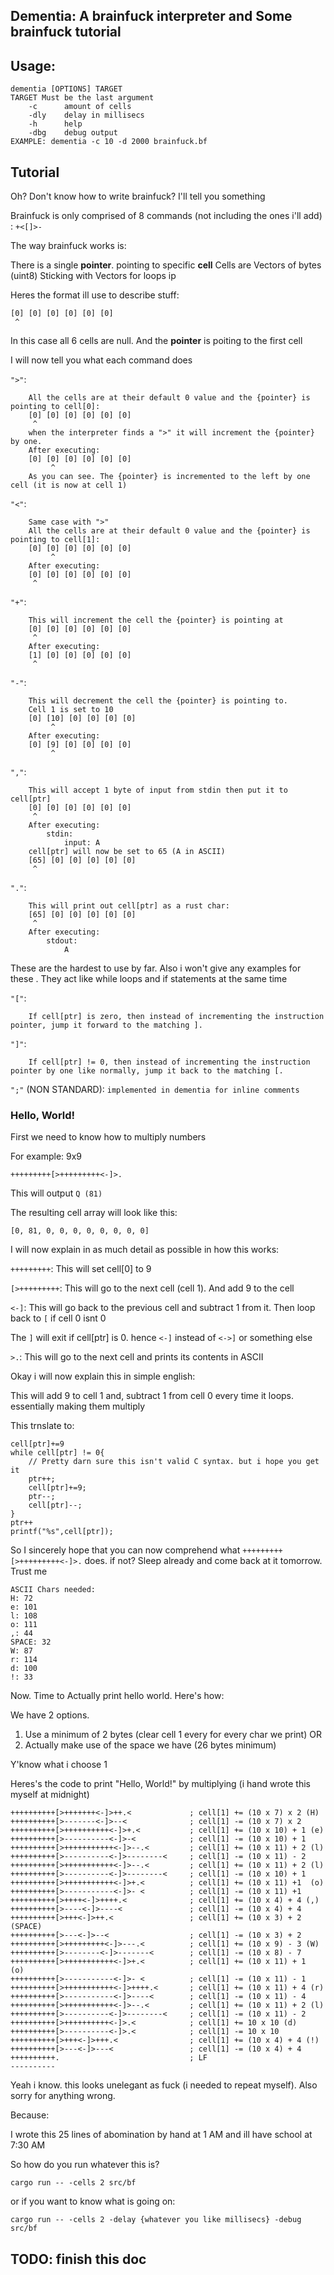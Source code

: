 ## Dementia: A brainfuck interpreter and Some brainfuck tutorial


## Usage:
```
dementia [OPTIONS] TARGET
TARGET Must be the last argument
    -c      amount of cells
    -dly    delay in millisecs
    -h      help
    -dbg    debug output
EXAMPLE: dementia -c 10 -d 2000 brainfuck.bf
```

## Tutorial

Oh? Don't know how to write brainfuck? I'll tell you something

Brainfuck is only comprised of 8 commands (not including the ones i'll add)
: `+<[]>-`

The way brainfuck works is:

There is a single **pointer**. pointing to specific **cell**
Cells are Vectors of bytes (uint8)
Sticking with Vectors for loops ip

Heres the format ill use to describe stuff:

```
[0] [0] [0] [0] [0] [0]
 ^
```

In this case all 6 cells are null. And the **pointer** is poiting to the first cell

I will now tell you what each command does

`">"`:
```
    All the cells are at their default 0 value and the {pointer} is pointing to cell[0]:
    [0] [0] [0] [0] [0] [0]
     ^
    when the interpreter finds a ">" it will increment the {pointer} by one.
    After executing:
    [0] [0] [0] [0] [0] [0]
         ^
    As you can see. The {pointer} is incremented to the left by one cell (it is now at cell 1)
```
`"<"`:
```
    Same case with ">"
    All the cells are at their default 0 value and the {pointer} is pointing to cell[1]:
    [0] [0] [0] [0] [0] [0]
         ^
    After executing:
    [0] [0] [0] [0] [0] [0]
     ^
```
`"+"`:
```
    This will increment the cell the {pointer} is pointing at
    [0] [0] [0] [0] [0] [0]
     ^
    After executing:
    [1] [0] [0] [0] [0] [0]
     ^
```

`"-"`:
```
    This will decrement the cell the {pointer} is pointing to.
    Cell 1 is set to 10
    [0] [10] [0] [0] [0] [0]
         ^
    After executing:
    [0] [9] [0] [0] [0] [0]
         ^
```
`","`:
```
    This will accept 1 byte of input from stdin then put it to cell[ptr]
    [0] [0] [0] [0] [0] [0]
     ^
    After executing:
        stdin:
            input: A
    cell[ptr] will now be set to 65 (A in ASCII)
    [65] [0] [0] [0] [0] [0]
     ^
```
`"."`:
```
    This will print out cell[ptr] as a rust char:
    [65] [0] [0] [0] [0] [0]
     ^
    After executing:
        stdout:
            A
```

These are the hardest to use by far. Also i won't give any examples for these . They act like while loops and if statements at the same time

`"["`:
```
    If cell[ptr] is zero, then instead of incrementing the instruction pointer, jump it forward to the matching ].
```

`"]"`:
```
    If cell[ptr] != 0, then instead of incrementing the instruction pointer by one like normally, jump it back to the matching [.
```
`";"` (NON STANDARD):
    `implemented in dementia for inline comments`

### Hello, World! 


First we need to know how to multiply numbers

For example: 9x9

`+++++++++[>+++++++++<-]>.`

This will output `Q (81)`

The resulting cell array will look like this:

`[0, 81, 0, 0, 0, 0, 0, 0, 0, 0]`

I will now explain in as much detail as possible in how this works:

`+++++++++`: This will set cell[0] to 9

`[>+++++++++`: This will go to the next cell (cell 1). And add 9 to the cell

`<-]`: This will go back to the previous cell and subtract 1 from it. Then loop back to `[` if cell 0 isnt 0

The `]` will exit if cell[ptr] is 0. hence  `<-]` instead of `<->]` or something else

`>.`: This will go to the next cell and prints its contents in ASCII



Okay i will now explain this in simple english:

This will add 9 to cell 1 and, subtract 1 from cell 0 every time it loops. essentially making them multiply

This trnslate to:

```
cell[ptr]+=9
while cell[ptr] != 0{
    // Pretty darn sure this isn't valid C syntax. but i hope you get it
    ptr++;
    cell[ptr]+=9;
    ptr--;
    cell[ptr]--;
}
ptr++
printf("%s",cell[ptr]);
```

So I sincerely hope that you can now comprehend what `+++++++++[>+++++++++<-]>.` does. if not? Sleep already and come back at it tomorrow. Trust me

```
ASCII Chars needed:
H: 72
e: 101
l: 108
o: 111
,: 44
SPACE: 32
W: 87
r: 114
d: 100
!: 33
```

Now. Time to Actually print hello world. Here's how:

We have 2 options. 
1. Use a minimum of 2 bytes (clear cell 1 every for every char we print) OR
2. Actually make use of the space we have (26 bytes minimum)

Y'know what i choose 1

Heres's the code to print "Hello, World!" by multiplying (i hand wrote this myself at midnight)

```
++++++++++[>+++++++<-]>++.<             ; cell[1] += (10 x 7) x 2 (H)
++++++++++[>-------<-]>--<              ; cell[1] -= (10 x 7) x 2 
++++++++++[>++++++++++<-]>+.<           ; cell[1] += (10 x 10) + 1 (e)
++++++++++[>----------<-]>-<            ; cell[1] -= (10 x 10) + 1
++++++++++[>+++++++++++<-]>--.<         ; cell[1] += (10 x 11) + 2 (l)
++++++++++[>----------<-]>--------<     ; cell[1] -= (10 x 11) - 2
++++++++++[>+++++++++++<-]>--.<         ; cell[1] += (10 x 11) + 2 (l)
++++++++++[>----------<-]>--------<     ; cell[1] -= (10 x 10) + 1
++++++++++[>+++++++++++<-]>+.<          ; cell[1] += (10 x 11) +1  (o)
++++++++++[>-----------<-]>- <          ; cell[1] -= (10 x 11) +1  
++++++++++[>++++<-]>++++.<              ; cell[1] += (10 x 4) + 4 (,)
++++++++++[>----<-]>----<               ; cell[1] -= (10 x 4) + 4
++++++++++[>+++<-]>++.<                 ; cell[1] += (10 x 3) + 2 (SPACE)
++++++++++[>---<-]>--<                  ; cell[1] -= (10 x 3) + 2
++++++++++[>+++++++++<-]>---.<          ; cell[1] += (10 x 9) - 3 (W)
++++++++++[>--------<-]>-------<        ; cell[1] -= (10 x 8) - 7 
++++++++++[>+++++++++++<-]>+.<          ; cell[1] += (10 x 11) + 1  (o)
++++++++++[>-----------<-]>- <          ; cell[1] -= (10 x 11) - 1
++++++++++[>+++++++++++<-]>++++.<       ; cell[1] += (10 x 11) + 4 (r)
++++++++++[>-----------<-]>----<        ; cell[1] -= (10 x 11) - 4
++++++++++[>+++++++++++<-]>--.<         ; cell[1] += (10 x 11) + 2 (l)
++++++++++[>----------<-]>--------<     ; cell[1] -= (10 x 11) - 2
++++++++++[>++++++++++<-]>.<            ; cell[1] += 10 x 10 (d)
++++++++++[>----------<-]>.<            ; cell[1] -= 10 x 10
++++++++++[>+++<-]>+++.<                ; cell[1] += (10 x 4) + 4 (!)
++++++++++[>---<-]>---<                 ; cell[1] -= (10 x 4) + 4
++++++++++.                             ; LF
----------

```

Yeah i know. this looks unelegant as fuck (i needed to repeat myself). Also sorry for anything wrong. 

Because:

I wrote this 25 lines of abomination by hand at 1 AM and ill have school at 7:30 AM

So how do you run whatever this is?

`cargo run -- -cells 2 src/bf`

or if you want to know what is going on:

`cargo run -- -cells 2 -delay {whatever you like millisecs} -debug src/bf`

## TODO: finish this doc
